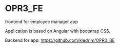 # OPR3_FE
frontend for employee manager app

Application is based on Angular with bootstrap CSS.


Backend for app:
https://github.com/kiedrim/OPR3_BE
